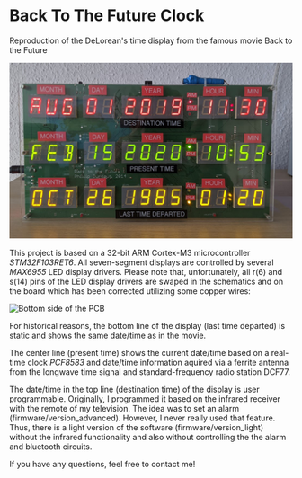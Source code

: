 # Back To The Future Clock
Reproduction of the DeLorean's time display from the famous movie Back to the Future

![Back to the Future Clock in Action 2020](https://github.com/yildi1337/BackToTheFutureClock/blob/master/pictures/running_2020.jpg)

This project is based on a 32-bit ARM Cortex-M3 microcontroller *STM32F103RET6*. All seven-segment displays are controlled by several *MAX6955* LED display drivers. Please note that, unfortunately, all r(6) and s(14) pins of the LED display drivers are swaped in the schematics and on the board which has been corrected utilizing some copper wires:

![Bottom side of the PCB](https://github.com/yildi1337/BackToTheFutureClock/blob/master/pictures/pcb_bottom_2.jpg)

For historical reasons, the bottom line of the display (last time departed) is static and shows the same date/time as in the movie.

The center line (present time) shows the current date/time based on a real-time clock *PCF8583* and date/time information aquired via a ferrite antenna from the longwave time signal and standard-frequency radio station DCF77.

The date/time in the top line (destination time) of the display is user programmable. Originally, I programmed it based on the infrared receiver with the remote of my television. The idea was to set an alarm (firmware/version_advanced). However, I never really used that feature. Thus, there is a light version of the software (firmware/version_light) without the infrared functionality and also without controlling the the alarm and bluetooth circuits.

If you have any questions, feel free to contact me!